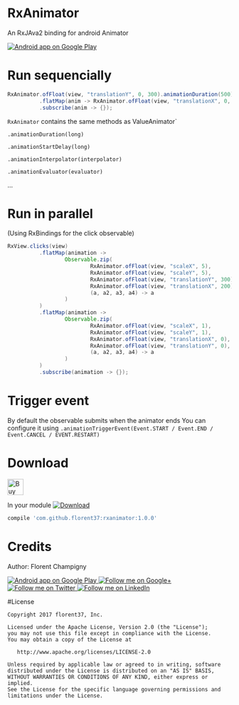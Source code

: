 # RxAnimator

An RxJAva2 binding for android Animator

<a href="https://play.google.com/store/apps/details?id=com.github.florent37.florent.champigny">
  <img alt="Android app on Google Play" src="https://developer.android.com/images/brand/en_app_rgb_wo_45.png" />
</a>

# Run sequencially

```java
RxAnimator.ofFloat(view, "translationY", 0, 300).animationDuration(500)
          .flatMap(anim -> RxAnimator.ofFloat(view, "translationX", 0, 300))
          .subscribe(anim -> {});
```

`RxAnimator` contains the same methods as ValueAnimator`

`.animationDuration(long)`

`.animationStartDelay(long)`

`.animationInterpolator(interpolator)`

`.animationEvaluator(evaluator)`

...

# Run in parallel

(Using RxBindings for the click observable)

```java
RxView.clicks(view)
          .flatMap(animation ->
                  Observable.zip(
                          RxAnimator.ofFloat(view, "scaleX", 5),
                          RxAnimator.ofFloat(view, "scaleY", 5),
                          RxAnimator.ofFloat(view, "translationY", 300),
                          RxAnimator.ofFloat(view, "translationX", 200),
                          (a, a2, a3, a4) -> a
                  )
          )
          .flatMap(animation ->
                  Observable.zip(
                          RxAnimator.ofFloat(view, "scaleX", 1),
                          RxAnimator.ofFloat(view, "scaleY", 1),
                          RxAnimator.ofFloat(view, "translationX", 0),
                          RxAnimator.ofFloat(view, "translationY", 0),
                          (a, a2, a3, a4) -> a
                  )
          )
          .subscribe(animation -> {});
```

# Trigger event

By default the observable submits when the animator ends
You can configure it using `.animationTriggerEvent(Event.START / Event.END / Event.CANCEL / EVENT.RESTART)`

# Download

<a href='https://ko-fi.com/A160LCC' target='_blank'><img height='36' style='border:0px;height:36px;' src='https://az743702.vo.msecnd.net/cdn/kofi1.png?v=0' border='0' alt='Buy Me a Coffee at ko-fi.com' /></a>

In your module [![Download](https://api.bintray.com/packages/florent37/maven/RxAnimator/images/download.svg)](https://bintray.com/florent37/maven/RxAnimator/_latestVersion)
```groovy
compile 'com.github.florent37:rxanimator:1.0.0'
```

# Credits

Author: Florent Champigny

<a href="https://play.google.com/store/apps/details?id=com.github.florent37.florent.champigny">
  <img alt="Android app on Google Play" src="https://developer.android.com/images/brand/en_app_rgb_wo_45.png" />
</a>
<a href="https://plus.google.com/+florentchampigny">
  <img alt="Follow me on Google+"
       src="https://raw.githubusercontent.com/florent37/DaVinci/master/mobile/src/main/res/drawable-hdpi/gplus.png" />
</a>
<a href="https://twitter.com/florent_champ">
  <img alt="Follow me on Twitter"
       src="https://raw.githubusercontent.com/florent37/DaVinci/master/mobile/src/main/res/drawable-hdpi/twitter.png" />
</a>
<a href="https://fr.linkedin.com/in/florentchampigny">
  <img alt="Follow me on LinkedIn"
       src="https://raw.githubusercontent.com/florent37/DaVinci/master/mobile/src/main/res/drawable-hdpi/linkedin.png" />
</a>

#License

    Copyright 2017 florent37, Inc.

    Licensed under the Apache License, Version 2.0 (the "License");
    you may not use this file except in compliance with the License.
    You may obtain a copy of the License at

       http://www.apache.org/licenses/LICENSE-2.0

    Unless required by applicable law or agreed to in writing, software
    distributed under the License is distributed on an "AS IS" BASIS,
    WITHOUT WARRANTIES OR CONDITIONS OF ANY KIND, either express or implied.
    See the License for the specific language governing permissions and
    limitations under the License.
